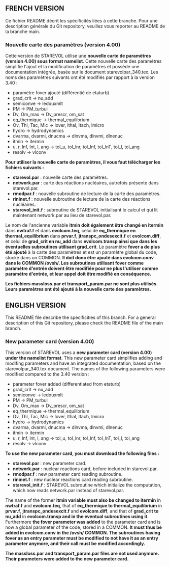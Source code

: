 ## FRENCH VERSION

Ce fichier README décrit les spécificités liées à cette branche. Pour une description générale du Git repository, veuillez vous reporter au README de la branche main.

### Nouvelle carte des paramètres (version 4.00)

Cette version de STAREVOL utilise une **nouvelle carte de paramètres (version 4.00) sous format namelist**. Cette nouvelle carte des paramètres simplifie l'ajout et la modification de paramètres et possède une documentation intégrée, basée sur le document starevolpar_340.tex. Les noms des paramètres suivants ont été modifiés par rapport à la version 3.40 :
- paramètre fover ajouté (différentié de etaturb)
- grad_crit &rarr; nu_add
- semiconve &rarr; ledouxmlt
- PM &rarr; PM_turbul
- Dv, Om_max &rarr; Dv_prescr, om_sat
- eq_thermique &rarr; thermal_equilibrium
- Ov, Thl, Tac, Mic &rarr; lover, lthal, ltach, lmicro
- hydro &rarr; hydrodynamics 
- dvarma, dvarmi, dnucma &rarr; dlnvma, dlnvmi, dlnenuc
- itmin &rarr; itermin
- u, r, lnf, lnt, l, ang &rarr; tol_u, tol_lnr, tol_lnf, tol_lnT, tol_l, tol_ang
- resolv &rarr; vlconv

**Pour utiliser la nouvelle carte de paramètres, il vous faut télécharger les fichiers suivants :**
- **starevol.par** : nouvelle carte des paramètres.
- **network.par** : carte des réactions nucléaires, autrefois présente dans starevol.par.
- **rmodpar.f** : nouvelle subroutine de lecture de la carte des paramètres.
- **rininet.f** : nouvelle subroutine de lecture de la carte des réactions nucléaires.
- **starevol_init.f** : subroutine de STAREVOL initialisant le calcul et qui lit maintenant network.par au lieu de starevol.par.

Le nom de l'ancienne variable **itmin doit également être changé en itermin** dans **nwtraf.f** et dans **evolcom.teq**, celui de **eq_thermique en thermal_equilibrium** dans **prvar.f**, **jtranspc_ondesexcit.f** et **evolcom.diff**, et celui de **grad_crit en nu_add** dans **evolcom.transp ainsi que dans les éventuelles subroutines utilisant grad_crit**. Le paramètre **fover a de plus été ajouté** à la carte des paramètres et est un paramètre global du code, stocké dans un COMMON. **Il doit donc être ajouté dans evolcom.conv dans le COMMON /ovsh/. Les subroutines utilisant fover comme paramètre d'entrée doivent être modifiée pour ne plus l'utiliser comme paramètre d'entrée, et leur appel doit être modifié en conséquence.**

**Les fichiers massloss.par et transport_param.par ne sont plus utilisés. Leurs paramètres ont été ajouté à la nouvelle carte des paramètres.**


## ENGLISH VERSION

This README file describe the specificities of this branch. For a general description of this Git repository, please check the README file of the main branch.

### New parameter card (version 4.00)

This version of STAREVOL uses a **new parameter card (version 4.00) under the namelist format**. This new parameter card simplifies adding and modifing parameters and have an integrated documentation, based on the starevolpar_340.tex document. The names of the following parameters were modified compared to the 3.40 version :
- parameter fover added (differentiated from etaturb)
- grad_crit &rarr; nu_add
- semiconve &rarr; ledouxmlt
- PM &rarr; PM_turbul
- Dv, Om_max &rarr; Dv_prescr, om_sat
- eq_thermique &rarr; thermal_equilibrium
- Ov, Thl, Tac, Mic &rarr; lover, lthal, ltach, lmicro
- hydro &rarr; hydrodynamics 
- dvarma, dvarmi, dnucma &rarr; dlnvma, dlnvmi, dlnenuc
- itmin &rarr; itermin
- u, r, lnf, lnt, l, ang &rarr; tol_u, tol_lnr, tol_lnf, tol_lnT, tol_l, tol_ang
- resolv &rarr; vlconv

**To use the new parameter card, you must download the following files :**
- **starevol.par** : new parameter card.
- **network.par** : nuclear reactions card, before included in starevol.par.
- **rmodpar.f** : new parameter card reading subroutine.
- **rininet.f** : new nuclear reactions card reading subroutine.
- **starevol_init.f** : STAREVOL subroutine which initialize the computation, which now reads network.par instead of starevol.par.

The name of the former **itmin variable must also be changed to itermin** in **nwtraf.f** and **evolcom.teq**, that of **eq_thermique to thermal_equilibrium** in **prvar.f**, **jtranspc_ondesexcit.f** and **evolcom.diff**, and that of **grad_crit to nu_add** in **evolcom.transp and in the eventual subroutines using it**. Furthermore **the fover parameter was added** to the parameter card and is now a global parameter of the code, stored in a COMMON. **It must thus be added in evolcom.conv in the /ovsh/ COMMON. The subroutines having fover as an entry parameter must be modified to not have it as an entry parameter anymore, and their call must be modified accordingly.**

**The massloss.par and transport_param.par files are not used anymore. Their parameters were added to the new parameter card.**
